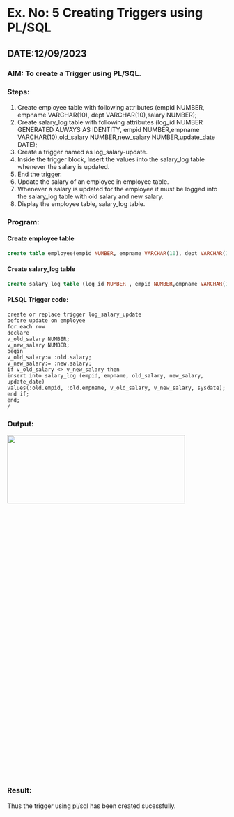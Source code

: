 # Ex. No: 5 Creating Triggers using PL/SQL
## DATE:12/09/2023
### AIM: To create a Trigger using PL/SQL.

### Steps:
1. Create employee table with following attributes (empid NUMBER, empname VARCHAR(10), dept VARCHAR(10),salary NUMBER);
2. Create salary_log table with following attributes (log_id NUMBER GENERATED ALWAYS AS IDENTITY, empid NUMBER,empname VARCHAR(10),old_salary NUMBER,new_salary NUMBER,update_date DATE);
3. Create a trigger named as log_salary-update.
4. Inside the trigger block, Insert the values into the salary_log table whenever the salary is updated.
5. End the trigger.
6. Update the salary of an employee in employee table.
7. Whenever a salary is updated for the employee it must be logged into the salary_log table with old salary and new salary.
8. Display the employee table, salary_log table.

### Program:

#### Create employee table
```sql
create table employee(empid NUMBER, empname VARCHAR(10), dept VARCHAR(10),salary NUMBER);
```
#### Create salary_log table
```sql
Create salary_log table (log_id NUMBER , empid NUMBER,empname VARCHAR(10),old_salary NUMBER,new_salary NUMBER,update_date DATE);
```
#### PLSQL Trigger code:
```
create or replace trigger log_salary_update
before update on employee 
for each row
declare
v_old_salary NUMBER;
v_new_salary NUMBER;
begin
v_old_salary:= :old.salary;
v_new_salary:= :new.salary;
if v_old_salary <> v_new_salary then
insert into salary_log (empid, empname, old_salary, new_salary, update_date)
values(:old.empid, :old.empname, v_old_salary, v_new_salary, sysdate);
end if;
end;
/
```
### Output:
<img height=20% width=90% src="https://github.com/ROHITJAIND/EX-5-Creating-Triggers-using-PL-SQL/assets/118707073/1c9d1059-d8b3-4c9c-8c90-22247603c800">

### Result:
Thus the trigger using pl/sql has been created sucessfully.
